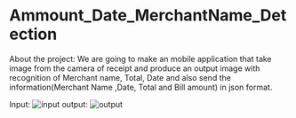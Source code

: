 # Ammount_Date_MerchantName_Detection

About the project: We are going to make an mobile application that take image from the camera of receipt and produce an output image with recognition
of Merchant name, Total, Date and also send the information(Merchant Name ,Date, Total and Bill amount) in json format.

Input: ![input](https://user-images.githubusercontent.com/60688738/200537330-e9164bf1-7151-4371-b5bb-832eaebbaa86.jpg)
output:
![output](https://user-images.githubusercontent.com/60688738/20)
